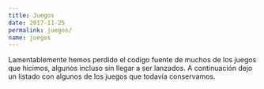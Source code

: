 ```yaml
---
title: Juegos
date: 2017-11-25
permalink: juegos/
name: juegos
---
```


Lamentablemente hemos perdido el codigo fuente de muchos de los juegos que hicimos, algunos incluso sin llegar a ser lanzados. A continuación dejo un listado con algunos de los juegos que todavía conservamos.